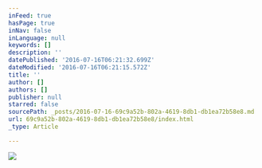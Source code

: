 ```yaml
---
inFeed: true
hasPage: true
inNav: false
inLanguage: null
keywords: []
description: ''
datePublished: '2016-07-16T06:21:32.699Z'
dateModified: '2016-07-16T06:21:15.572Z'
title: ''
author: []
authors: []
publisher: null
starred: false
sourcePath: _posts/2016-07-16-69c9a52b-802a-4619-8db1-db1ea72b58e8.md
url: 69c9a52b-802a-4619-8db1-db1ea72b58e8/index.html
_type: Article

---
```

![](https://the-grid-user-content.s3-us-west-2.amazonaws.com/72ca113b-4cb8-4c06-b5b1-d44200178909.jpg)